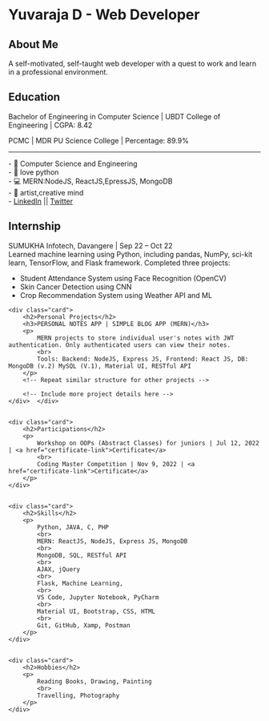 <!DOCTYPE html>
<html>
<head>
   
  
</head>
<body>
    <div class="header">
        <h1>Yuvaraja D - Web Developer</h1>
    </div>
    <div class="container">
        <div class="card">
            <h2>About Me</h2>
            <p>
                A self-motivated, self-taught web developer with a quest to work and learn in a professional environment.
            </p>
        </div>
        <div class="card">
            <h2>Education</h2>
            <p>
                Bachelor of Engineering in Computer Science | UBDT College of Engineering | CGPA: 8.42
            </p>
            <p>
                PCMC | MDR PU Science College | Percentage: 89.9%
            </p>
        </div>
        <!-- Add more cards for Internship, Projects, Participations, Skills, Hobbies, etc. -->
    </div>
   <hr>
- 🌱 Computer Science and Engineering <br>
- 🐍 love python<br>
- 💻 MERN:NodeJS, ReactJS,EpressJS, MongoDB<br>
- 🎨 artist,creative mind<br>
- <a href="https://www.linkedin.com/in/yuvaraja-d/" >LinkedIn</a> || <a href="https://twitter.com/Yuvaraj_D_" > Twitter </a>


<div class="container">
    <div class="card">
        <h2>Internship</h2>
        <p>
            SUMUKHA Infotech, Davangere | Sep 22 – Oct 22
            <br>
            Learned machine learning using Python, including pandas, NumPy, sci-kit learn, TensorFlow, and Flask framework. Completed three projects:
        </p>
        <ul>
            <li>Student Attendance System using Face Recognition (OpenCV)</li>
            <li>Skin Cancer Detection using CNN</li>
            <li>Crop Recommendation System using Weather API and ML</li>
        </ul>
    </div>


    <div class="card">
        <h2>Personal Projects</h2>
        <h3>PERSONAL NOTES APP | SIMPLE BLOG APP (MERN)</h3>
        <p>
            MERN projects to store individual user's notes with JWT authentication. Only authenticated users can view their notes.
            <br>
            Tools: Backend: NodeJS, Express JS, Frontend: React JS, DB: MongoDB (v.2) MySQL (V.1), Material UI, RESTful API
        </p>
        <!-- Repeat similar structure for other projects -->

        <!-- Include more project details here -->
    </div>  </div>

  
    <div class="card">
        <h2>Participations</h2>
        <p>
            Workshop on OOPs (Abstract Classes) for juniors | Jul 12, 2022 | <a href="certificate-link">Certificate</a>
            <br>
            Coding Master Competition | Nov 9, 2022 | <a href="certificate-link">Certificate</a>
        </p>
    </div>

   
    <div class="card">
        <h2>Skills</h2>
        <p>
            Python, JAVA, C, PHP
            <br>
            MERN: ReactJS, NodeJS, Express JS, MongoDB
            <br>
            MongoDB, SQL, RESTful API
            <br>
            AJAX, jQuery
            <br>
            Flask, Machine Learning,
            <br>
            VS Code, Jupyter Notebook, PyCharm
            <br>
            Material UI, Bootstrap, CSS, HTML
            <br>
            Git, GitHub, Xamp, Postman
        </p>
    </div>

   
    <div class="card">
        <h2>Hobbies</h2>
        <p>
            Reading Books, Drawing, Painting
            <br>
            Travelling, Photography
        </p>
    </div>
</div>



</body>
</html>

